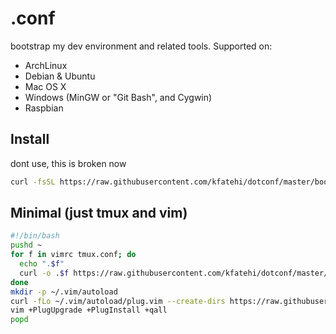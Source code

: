 # .conf

bootstrap my dev environment and related tools. Supported on:

* ArchLinux
* Debian & Ubuntu
* Mac OS X
* Windows (MinGW or "Git Bash", and Cygwin)
* Raspbian

## Install

dont use, this is broken now

```bash
curl -fsSL https://raw.githubusercontent.com/kfatehi/dotconf/master/bootstrap | bash -e
```

## Minimal (just tmux and vim)

```bash
#!/bin/bash
pushd ~                                                                                                                                                                                                      
for f in vimrc tmux.conf; do
  echo ".$f"
  curl -o .$f https://raw.githubusercontent.com/kfatehi/dotconf/master/dotfiles/$f
done
mkdir -p ~/.vim/autoload
curl -fLo ~/.vim/autoload/plug.vim --create-dirs https://raw.githubusercontent.com/junegunn/vim-plug/master/plug.vim
vim +PlugUpgrade +PlugInstall +qall
popd
```
